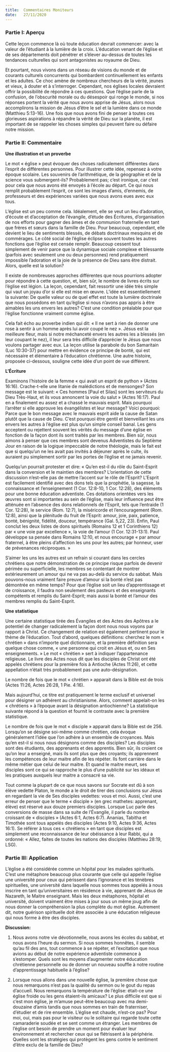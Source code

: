 ```yaml
---
title:  Commentaires Moniteurs
date:   27/11/2020
---
```


### Partie I: Aperçu

Cette leçon commence là où toute éducation devrait commencer: avec la valeur de l’étudiant à la lumière de la croix. L’éducation venant de l’église et de ses départements doit pénétrer et s’élever au-dessus de toutes les tendances culturelles qui sont antagonistes au royaume de Dieu.

Et pourtant, nous vivons dans un réseau de visions du monde et de courants culturels concurrents qui bombardent continuellement les enfants et les adultes. Ce choc amène de nombreux chercheurs de la vérité, jeunes et vieux, à douter et à s’interroger. Cependant, nos églises locales devraient offrir la possibilité de répondre à ces questions. Que l’église parle de la confusion, de l’obscurité morale ou du désespoir qui ronge le monde, si nos réponses portent la vérité que nous avons apprise de Jésus, alors nous accomplirons la mission de Jésus d’être le sel et la lumière dans ce monde (Matthieu 5:13-16). Une fois que nous avons fini de penser à toutes ces glorieuses aspirations à répandre la vérité de Dieu sur la planète, il est important de se rappeler les choses simples qui peuvent faire ou défaire notre mission.

### Partie II: Commentaire

**Une illustration et un proverbe**

Le mot « église » peut évoquer des choses radicalement différentes dans l’esprit de différentes personnes. Pour illustrer cette idée, repensez à votre époque scolaire. Les souvenirs de l’arithmétique, de la géographie et de la science vous submergent-ils? Probablement pas; c’est ironique, car c’est pour cela que nous avons été envoyés à l’école au départ. Ce qui nous remplit probablement l’esprit, ce sont les images d’amis, d’ennemis, de professeurs et des expériences variées que nous avons eues avec eux tous.

L’église est un peu comme cela. Idéalement, elle se veut un lieu d’adoration, d’écoute et d’acceptation de l’évangile, d’étude des Écritures, d’organisation de nos efforts pour gagner des âmes et de communion fraternelle en tant que frères et sœurs dans la famille de Dieu. Pour beaucoup, cependant, elle devient le lieu de sentiments blessés, de débats doctrinaux mesquins et de commérages. Le côté social de l’église éclipse souvent toutes les autres fonctions que l’église est censée remplir. Beaucoup cessent tout simplement de venir parce que la dynamique sociale complexe et blessante (parfois avec seulement une ou deux personnes) rend pratiquement impossible l’adoration et la joie de la présence de Dieu sans être distrait. Alors, quelle est la solution?

Il existe de nombreuses approches différentes que nous pourrions adopter pour répondre à cette question, et, bien sûr, le nombre de livres écrits sur l’église est légion. La leçon, cependant, fait ressortir une idée très simple qui vaut un joyau d’or si elle est mise en œuvre. L’idée est essentiellement la suivante: De quelle valeur ou de quel effet est toute la lumière doctrinale que nous possédons en tant qu’église si nous n’avons pas appris à être aimables les uns envers les autres? C’est une condition préalable pour que l’église fonctionne vraiment comme église.

Cela fait écho au proverbe indien qui dit: « Il ne sert à rien de donner une rose à sentir à un homme après lui avoir coupé le nez ». Jésus est la meilleure fleur, mais si notre méchanceté envers les autres les a blessés (en leur coupant le nez), il leur sera très difficile d’apprécier le Jésus que nous voulons partager avec eux. La leçon utilise la parabole du bon Samaritain (Luc 10:30-37) pour mettre en évidence ce principe de bonté, qui est nécessaire et élémentaire à l’éducation chrétienne. Une autre histoire, proposée ci-dessous, souligne cette idée d’un point de vue différent.

**L’Écriture**

Examinons l’histoire de la femme « qui avait un esprit de python » (Actes 16:16). Crache-t-elle une litanie de malédictions et de mensonges? Son message est le suivant: « Ces hommes [Paul et Silas] sont les serviteurs du Dieu Très-Haut, et ils vous annoncent la voie du salut » (Actes 16:17). Paul en a finalement eu assez et a chassé le mauvais esprit. Mais pourquoi l’arrêter si elle approuve les évangélistes et leur message? Voici pourquoi: Parce que le bon message avec le mauvais esprit aide la cause de Satan plutôt que la cause de Dieu. C’est pourquoi être gentil et bienveillant les uns envers les autres à l’église est plus qu’un simple conseil banal. Les gens acceptent ou rejettent souvent les vérités du message d’une église en fonction de la façon dont ils sont traités par les membres. Bien sûr, nous aimons à penser que ces membres sont devenus Adventistes du Septième Jour en raison de la logique impeccable de notre théologie, mais le fait est que si quelqu’un ne les avait pas invités à déjeuner après le culte, ils auraient pu simplement sortir par les portes de l’église et ne jamais revenir.

Quelqu’un pourrait protester et dire: « Qu’en est-il du rôle du Saint-Esprit dans la conversion et le maintien des membres? L’orientation de cette discussion n’est-elle pas de mettre l’accent sur le rôle de l’Esprit? L’Esprit est facilement identifié avec des dons tels que la prophétie, la sagesse, la connaissance et l’enseignement (1 Cor. 12:8-10, 1 Cor. 12:28), des éléments pour une bonne éducation adventiste. Ces dotations orientées vers les œuvres sont si importantes au sein de l’église, mais leur influence peut être atténuée en l’absence des dons relationnels de l’Esprit, tels que l’entraide (1 Cor. 12:28), le service (Rom. 12:7), la miséricorde et l’encouragement (Rom. 12:8), ainsi que la plénitude du fruit de l’Esprit: amour, joie, paix, patience, bonté, bénignité, fidélité, douceur, tempérance (Gal. 5,22, 23). Enfin, Paul conclut les deux listes de dons spirituels (Romains 12 et 1 Corinthiens 12) par « une voie par excellence », la voie de l’amour (1 Cor. 12:31-13:1). Paul développe sa pensée dans Romains 12:10, et nous encourage « par amour fraternel, à être pleins d’affection les uns pour les autres; par honneur, user de prévenances réciproques. »

S’aimer les uns les autres est un refrain si courant dans les cercles chrétiens que notre démonstration de ce principe risque parfois de devenir périmée ou superficielle, les membres se contentant de montrer extérieurement un amour qui ne va pas au-delà du service du sabbat. Mais pouvons-nous vraiment faire preuve d’amour si la bonté n’est pas démontrée en même temps? Pour que l’église soit un lieu d’apprentissage et de croissance, il faudra non seulement des pasteurs et des enseignants compétents et remplis du Saint-Esprit; mais aussi la bonté et l’amour des membres remplis du Saint-Esprit.

**Une statistique**

Une certaine statistique tirée des Évangiles et des Actes des Apôtres a le potentiel de changer radicalement la façon dont nous nous voyons par rapport à Christ. Ce changement de relation est également pertinent pour le thème de l’éducation. Tout d’abord, quelques définitions: cherchez le nom « chrétien » dans n’importe quel dictionnaire, et la première définition sera quelque chose comme, « une personne qui croit en Jésus et, ou en Ses enseignements. » Le mot « chrétien » sert à indiquer l’appartenance religieuse. Le livre des Actes nous dit que les disciples de Christ ont été appelés chrétiens pour la première fois à Antioche (Actes 11:26), et cette appellation n’était très probablement pas une auto-désignation.

Le nombre de fois que le mot « chrétien » apparait dans la Bible est de trois (Actes 11:26, Actes 26:28, 1 Pie. 4:16).

Mais aujourd’hui, ce titre est pratiquement le terme exclusif et universel pour désigner un adhérent au christianisme. Alors, comment appelait-on les « chrétiens » à l’époque avant la désignation antiochienne? La statistique suivante répond à la question et fournit le contraste avec la première statistique.

Le nombre de fois que le mot « disciple » apparait dans la Bible est de 256. Lorsqu’on se désigne soi-même comme chrétien, cela évoque généralement l’idée que l’on adhère à un ensemble de croyances. Mais qu’en est-il si nous nous désignons comme des disciples? Les disciples sont des étudiants, des apprenants et des apprentis. Bien sûr, ils croient ce qu’on leur a enseigné, mais ils sont plus que des croyants; ils apprennent les compétences de leur maitre afin de les répéter. Ils font carrière dans le même métier que celui de leur maitre. Et quand le maitre meurt, ses disciples sont ce qui se rapproche le plus d’une publicité sur les idéaux et les pratiques auxquels leur maitre a consacré sa vie.

Tout comme la plupart de ce que nous savons sur Socrate est dû à son élève vedette Platon, le monde a le droit de tirer des conclusions sur Jésus en regardant la vie de Ses disciples vedettes: vous et moi. Aussi, c’est une erreur de penser que le terme « disciple » (en grec mathetes: apprenant, élève) est réservé aux douze premiers disciples. Lorsque Luc parle des conversions de masse dans sa suite de l’Évangile, il parle du nombre croissant de « disciples » (Actes 6:1, Actes 6:7). Ananias, Tabitha et Timothée sont tous appelés des disciples (Actes 9:10, Actes 9:36, Actes 16:1). Se référer à tous ces « chrétiens » en tant que disciples est simplement une reconnaissance de leur obéissance à leur Rabbi, qui a ordonné: « Allez, faites de toutes les nations des disciples (Matthieu 28:19, LSG).

### Partie III: Application

L’église a été considérée comme un hôpital pour les malades spirituels. C’est une métaphore beaucoup plus courante que celle qui appelle l’église une université pour ceux qui périssent dans l’ignorance et les ténèbres spirituelles, une université dans laquelle nous sommes tous appelés à nous inscrire en tant qu’universitaires en résidence à vie, apprenant de Jésus de Nazareth, le Maitre enseignant. Mais les deux métaphores, hôpital et université, doivent vraiment être mises à jour sous un même joug afin de nous donner la compréhension la plus complète du mot église. Autrement dit, notre guérison spirituelle doit être associée à une éducation religieuse qui nous forme à être des disciples.

**Discussion:**

1. Nous avons notre vie dévotionnelle, nous avons les écoles du sabbat, et nous avons l’heure du sermon. Si nous sommes honnêtes, il semble qu’au fil des ans, tout commence à se répéter, et l’excitation que nous avions au début de notre expérience adventiste commence à s’estomper. Quels sont les moyens d’augmenter notre éducation chrétienne personnelle ou de donner un nouveau souffle à notre routine d’apprentissage habituelle à l’église?

2. Lorsque nous allons dans une nouvelle église, la première chose que nous remarquons n’est pas la qualité du sermon ou le gout du repas d’accueil. Nous remarquons la température de l’église: était-ce une église froide ou les gens étaient-ils amicaux? Le plus difficile est que si c’est mon église, je m’amuse peut-être beaucoup avec ma demi-douzaine d’amis tandis que nous sommes en train de fraterniser, d’étudier et de rire ensemble. L’église est chaude, n’est-ce pas? Pour moi, oui, mais pas pour le visiteur ou le solitaire qui regarde toute cette camaraderie soudée et se sent comme un étranger. Les membres de l’église ont besoin de prendre un moment pour évaluer leur environnement et rechercher ceux qui se flétrissent à la périphérie. Quelles sont les stratégies qui protègent les gens contre le sentiment d’être exclu de la famille de Dieu?